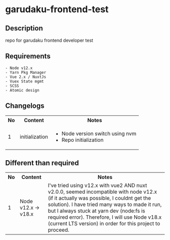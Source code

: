# garudaku-frontend-test
## Description
repo for garudaku frontend developer test
## Requirements
```
- Node v12.x
- Yarn Pkg Manager
- Vue 2.x / NuxtJs
- Vuex State mgmt
- SCSS
- Atomic design
```
## Changelogs
<table>
  <tr>
    <th>No</th>
    <th>Content</th>
    <th>Notes</th>
  </tr>
  <tr>
    <td>1</td>
    <td>initialization</td>
    <td>
      <ul>
        <li>Node version switch using nvm</li>
        <li>Repo initialization</li>
      </ul>
    </td>
  </tr>
</table>

## Different than required
<table>
  <tr>
    <th>No</th>
    <th>Content</th>
    <th>Notes</th>
  </tr>
  <tr>
    <td>1</td>
    <td>Node v12.x -> v18.x</td>
    <td>
      I've tried using v12.x with vue2 AND nuxt v2.0.0, seemed incompatible with node v12.x (if it actually was possible, I couldnt get the solution). I have tried many ways to made it run, but I always stuck at yarn dev (node:fs is required error). Therefore, I will use Node v18.x (current LTS version) in order for this project to proceed.
    </td>
  </tr>
</table>
